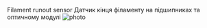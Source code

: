 Filament runout sensor
Датчик кінця філаменту на підшипниках та оптичному модулі
![photo](./photo_2022-06-30_21-20-55.jpg)
